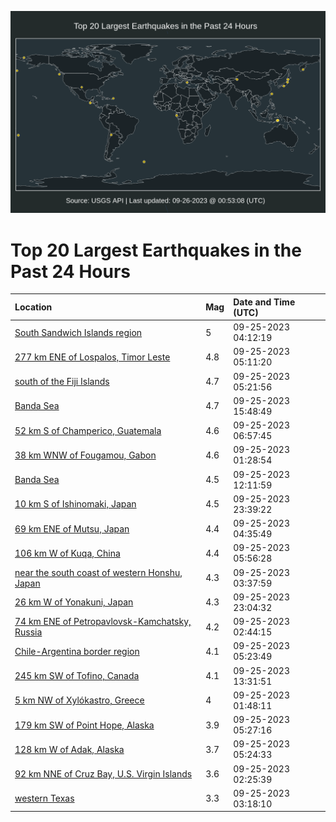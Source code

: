 ![Map](./map.png)

# Top 20 Largest Earthquakes in the Past 24 Hours

| Location | Mag | Date and Time (UTC) |
|:---|:---|:---|
| [South Sandwich Islands region](https://earthquake.usgs.gov/earthquakes/eventpage/us7000kxxd) | 5 | 09-25-2023 04:12:19 |
| [277 km ENE of Lospalos, Timor Leste](https://earthquake.usgs.gov/earthquakes/eventpage/us7000kxxn) | 4.8 | 09-25-2023 05:11:20 |
| [south of the Fiji Islands](https://earthquake.usgs.gov/earthquakes/eventpage/us7000kxxs) | 4.7 | 09-25-2023 05:21:56 |
| [Banda Sea](https://earthquake.usgs.gov/earthquakes/eventpage/us7000ky06) | 4.7 | 09-25-2023 15:48:49 |
| [52 km S of Champerico, Guatemala](https://earthquake.usgs.gov/earthquakes/eventpage/us7000kxy5) | 4.6 | 09-25-2023 06:57:45 |
| [38 km WNW of Fougamou, Gabon](https://earthquake.usgs.gov/earthquakes/eventpage/us7000kxwr) | 4.6 | 09-25-2023 01:28:54 |
| [Banda Sea](https://earthquake.usgs.gov/earthquakes/eventpage/us7000kxz2) | 4.5 | 09-25-2023 12:11:59 |
| [10 km S of Ishinomaki, Japan](https://earthquake.usgs.gov/earthquakes/eventpage/us7000ky2u) | 4.5 | 09-25-2023 23:39:22 |
| [69 km ENE of Mutsu, Japan](https://earthquake.usgs.gov/earthquakes/eventpage/us7000kxxj) | 4.4 | 09-25-2023 04:35:49 |
| [106 km W of Kuqa, China](https://earthquake.usgs.gov/earthquakes/eventpage/us7000kxy2) | 4.4 | 09-25-2023 05:56:28 |
| [near the south coast of western Honshu, Japan](https://earthquake.usgs.gov/earthquakes/eventpage/us7000kxx4) | 4.3 | 09-25-2023 03:37:59 |
| [26 km W of Yonakuni, Japan](https://earthquake.usgs.gov/earthquakes/eventpage/us7000ky2c) | 4.3 | 09-25-2023 23:04:32 |
| [74 km ENE of Petropavlovsk-Kamchatsky, Russia](https://earthquake.usgs.gov/earthquakes/eventpage/us7000kxwy) | 4.2 | 09-25-2023 02:44:15 |
| [Chile-Argentina border region](https://earthquake.usgs.gov/earthquakes/eventpage/us7000kxxr) | 4.1 | 09-25-2023 05:23:49 |
| [245 km SW of Tofino, Canada](https://earthquake.usgs.gov/earthquakes/eventpage/us7000kxzd) | 4.1 | 09-25-2023 13:31:51 |
| [5 km NW of Xylókastro, Greece](https://earthquake.usgs.gov/earthquakes/eventpage/us7000kxwn) | 4 | 09-25-2023 01:48:11 |
| [179 km SW of Point Hope, Alaska](https://earthquake.usgs.gov/earthquakes/eventpage/ak023cbb5zvi) | 3.9 | 09-25-2023 05:27:16 |
| [128 km W of Adak, Alaska](https://earthquake.usgs.gov/earthquakes/eventpage/us7000kxxw) | 3.7 | 09-25-2023 05:24:33 |
| [92 km NNE of Cruz Bay, U.S. Virgin Islands](https://earthquake.usgs.gov/earthquakes/eventpage/pr2023268000) | 3.6 | 09-25-2023 02:25:39 |
| [western Texas](https://earthquake.usgs.gov/earthquakes/eventpage/tx2023subv) | 3.3 | 09-25-2023 03:18:10 |
